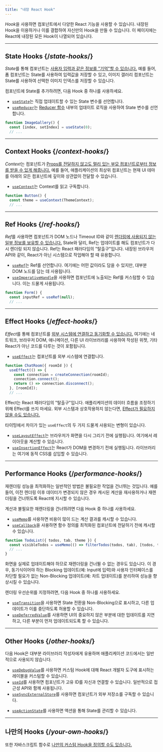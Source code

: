 ```yaml
---
title: "내장 React Hook"
---
```


<Intro>

*Hook*을 사용하면 컴포넌트에서 다양한 React 기능을 사용할 수 있습니다. 내장된 Hook을 이용하거나 이를 결합하여 자신만의 Hook을 만들 수 있습니다. 이 페이지에는 React에 내장된 모든 Hook이 나열되어 있습니다.

</Intro>

---

## State Hooks {/*state-hooks*/}

*State*를 통해 컴포넌트는 [사용자 입력과 같은 정보를 "기억"할 수 있습니다.](/learn/state-a-components-memory) 예를 들어, 폼 컴포넌트는 State를 사용하여 입력값을 저장할 수 있고, 이미지 갤러리 컴포넌트는 State를 사용하여 선택한 이미지 인덱스를 저장할 수 있습니다.

컴포넌트에 State를 추가하려면, 다음 Hook 중 하나를 사용하세요.

* [`useState`](/reference/react/useState)는 직접 업데이트할 수 있는 State 변수를 선언합니다.
* [`useReducer`](/reference/react/useReducer)는 [Reducer 함수](/learn/extracting-state-logic-into-a-reducer) 내부의 업데이트 로직을 사용하여 State 변수를 선언합니다.

```js
function ImageGallery() {
  const [index, setIndex] = useState(0);
  // ...
```

---

## Context Hooks {/*context-hooks*/}

*Context*는 컴포넌트가 [Props를 전달하지 않고도 멀리 있는 부모 컴포넌트로부터 정보를 받을 수 있게 해줍니다.](/learn/passing-props-to-a-component) 예를 들어, 애플리케이션의 최상위 컴포넌트는 현재 UI 테마를 아래의 모든 컴포넌트에 깊이와 상관없이 전달할 수 있습니다.

* [`useContext`](/reference/react/useContext)는 Context를 읽고 구독합니다.

```js
function Button() {
  const theme = useContext(ThemeContext);
  // ...
```

---

## Ref Hooks {/*ref-hooks*/}

*Ref*를 사용하면 컴포넌트가 DOM 노드나 Timeout ID와 같이 [렌더링에 사용되지 않는 일부 정보를 보유할 수 있습니다.](/learn/referencing-values-with-refs) State와 달리, Ref는 업데이트를 해도 컴포넌트가 다시 렌더링 되지 않습니다. Ref는 React 패러다임의 "탈출구"입니다. 내장된 브라우저 API와 같이, React가 아닌 시스템으로 작업해야 할 때 유용합니다.

* [`useRef`](/reference/react/useRef)는 Ref를 선언합니다. 여기에는 어떤 값이라도 담을 수 있지만, 대부분 DOM 노드를 담는 데 사용됩니다.
* [`useImperativeHandle`](/reference/react/useImperativeHandle)을 사용하면 컴포넌트에 노출되는 Ref를 커스텀할 수 있습니다. 이는 드물게 사용됩니다.

```js
function Form() {
  const inputRef = useRef(null);
  // ...
```

---

## Effect Hooks {/*effect-hooks*/}

*Effect*를 통해 컴포넌트를 [외부 시스템에 연결하고 동기화할 수 있습니다.](/learn/synchronizing-with-effects) 여기에는 네트워크, 브라우저 DOM, 애니메이션, 다른 UI 라이브러리를 사용하여 작성된 위젯, 기타 React가 아닌 코드를 다루는 것이 포함됩니다.

* [`useEffect`](/reference/react/useEffect)는 컴포넌트를 외부 시스템에 연결합니다.

```js
function ChatRoom({ roomId }) {
  useEffect(() => {
    const connection = createConnection(roomId);
    connection.connect();
    return () => connection.disconnect();
  }, [roomId]);
  // ...
```

Effect는 React 패러다임의 "탈출구"입니다. 애플리케이션의 데이터 흐름을 조정하기 위해 Effect를 쓰지 마세요. 외부 시스템과 상호작용하지 않는다면, [Effect가 필요하지 않을 수도 있습니다.](/learn/you-might-not-need-an-effect)

타이밍에서 차이가 있는 `useEffect`의 두 가지 드물게 사용되는 변형이 있습니다.

* [`useLayoutEffect`](/reference/react/useLayoutEffect)는 브라우저가 화면을 다시 그리기 전에 실행됩니다. 여기에서 레이아웃을 계산할 수 있습니다.
* [`useInsertionEffect`](/reference/react/useInsertionEffect)는 React가 DOM을 변경하기 전에 실행됩니다. 라이브러리는 여기에 동적 CSS를 삽입할 수 있습니다.

---

## Performance Hooks {/*performance-hooks*/}

재렌더링 성능을 최적화하는 일반적인 방법은 불필요한 작업을 건너뛰는 것입니다. 예를 들어, 이전 렌더링 이후 데이터가 변경되지 않은 경우 캐시된 계산을 재사용하거나 재렌더링을 건너뛰도록 React에 지시할 수 있습니다.

계산과 불필요한 재렌더링을 건너뛰려면 다음 Hook 중 하나를 사용하세요.

- [`useMemo`](/reference/react/useMemo)를 사용하면 비용이 많이 드는 계산 결과를 캐시할 수 있습니다.
- [`useCallback`](/reference/react/useCallback)을 사용하면 함수 정의를 최적화된 컴포넌트에 전달하기 전에 캐시할 수 있습니다.

```js
function TodoList({ todos, tab, theme }) {
  const visibleTodos = useMemo(() => filterTodos(todos, tab), [todos, tab]);
  // ...
}
```

화면을 실제로 업데이트해야 하므로 재렌더링을 건너뛸 수 없는 경우도 있습니다. 이 경우, 동기식이어야 하는 Blocking 업데이트(예: Input에 입력)와 사용자 인터페이스를 차단할 필요가 없는 Non-Blocking 업데이트(예: 차트 업데이트)를 분리하여 성능을 향상시킬 수 있습니다.

렌더링 우선순위를 지정하려면, 다음 Hook 중 하나를 사용하세요.

- [`useTransition`](/reference/react/useTransition)을 사용하면 State 전환을 Non-Blocking으로 표시하고, 다른 업데이트가 이를 중단하도록 허용할 수 있습니다.
- [`useDeferredValue`](/reference/react/useDeferredValue)를 사용하면 UI의 중요하지 않은 부분에 대한 업데이트를 지연하고, 다른 부분이 먼저 업데이트되도록 할 수 있습니다.

---

## Other Hooks {/*other-hooks*/}

다음 Hook은 대부분 라이브러리 작성자에게 유용하며 애플리케이션 코드에서는 일반적으로 사용되지 않습니다.

- [`useDebugValue`](/reference/react/useDebugValue)를 사용하면 커스텀 Hook에 대해 React 개발자 도구에 표시하는 레이블을 커스텀할 수 있습니다.
- [`useId`](/reference/react/useId)를 사용하면 컴포넌트가 고유 ID를 자신과 연결할 수 있습니다. 일반적으로 접근성 API와 함께 사용됩니다.
- [`useSyncExternalStore`](/reference/react/useSyncExternalStore)를 사용하면 컴포넌트가 외부 저장소를 구독할 수 있습니다.
* [`useActionState`](/reference/react/useActionState)를 사용하면 액션을 통해 State를 관리할 수 있습니다.

---

## 나만의 Hooks {/*your-own-hooks*/}
또한 자바스크립트 함수로 [나만의 커스텀 Hook을 정의할 수도 있습니다.](/learn/reusing-logic-with-custom-hooks#extracting-your-own-custom-hook-from-a-component)
